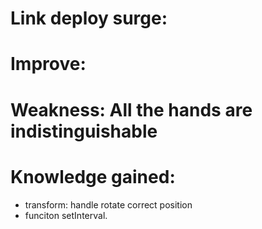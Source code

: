 # Link deploy surge:

# Improve:

# Weakness: All the hands are indistinguishable

# Knowledge gained:

- transform: handle rotate correct position
- funciton setInterval.
